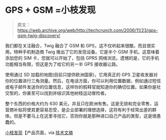 # GPS + GSM =小枝发现

> 原文：<https://web.archive.org/web/http://techcrunch.com/2006/11/23/gps-gsm-twig-discovery/>

我们都在关注融合，Twig 融合了 GSM 和 GPS，这不仅听起来很酷，而且很实用。特种手机制造商 Twig 推出了它的发现设备。它是半个 GSM 手机，这意味着添加您的 SIM 卡，您就可以开始了，包括 GPRS 网络浏览。遗憾的是，它的手机功能相当有限，但这是为了给它的另一半 GPS 接收器让路。

使用通过 SD 加载的地图(目前只提供欧洲国家)，它用真正的 GPS 卫星收发器对你的位置进行三角测量。然后，在电话方面，你可以利用位置数据，例如通过短信或电子邮件发送你的位置信息，这样你的假释官就知道你的确切位置。如果你是社交型的，你甚至可以找到并结识其他树枝运动冒险者。

整个东西的价格大约为 630 美元，并且只在欧洲有售。这是无锁和完全零售，运营商补贴将使其更容易忍受，是企业部署的理想选择，这将有利于经常出差的群体。但是不要马上在这里寻找它，否则你就是那种进口自己产品的类型，这是很愚蠢的。

[小枝发现](https://web.archive.org/web/20140122191459/http://www.twigworld.com/catalog/product_info.php?cPath=1&products_id=35&osCsid=fd840a51ad7003f0fb6ebcfe691cc35c)【产品页面，via [技术文摘](https://web.archive.org/web/20140122191459/http://techdigest.tv/2006/11/twig_discovery.html#more/)